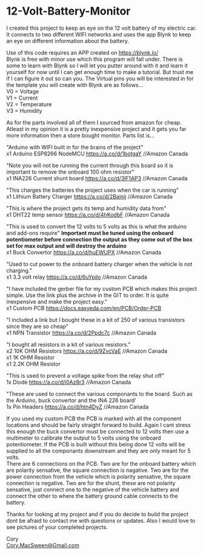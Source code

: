 # 12-Volt-Battery-Monitor

I created this project to keep an eye on the 12 volt battery of my electric car. It connects to two different WIFI networks and uses the app Blynk to keep an eye on different information about the battery.

Use of this code requires an APP created on https://blynk.io/  
Blynk is free with minor use which this program will fall under. There is some to learn with Blynk so I will let you putter around with it and learn it yourself for now until I can get enough time to make a tutorial. But trust me if I can figure it out so can you.
The Virtual pins you will be interested in for the template you will create with Blynk are as follows...  
V0 = Voltage  
V1 = Current  
V2 = Temperature  
V3 = Humidity  
  
As for the parts involved all of them I sourced from amazon for cheap. Atleast in my opinion it is a pretty inexpensive project and it gets you far more information then a store bought monitor. Parts list is...  
  
"Arduino with WIFI built in for the brains of the project"  
x1 Arduino ESP8266 NodeMCU             https://a.co/d/1botgaY   //Amazon Canada  
  
"Note you will not be running the current through this board so it is important to remove the onboard 100 ohm resistor"              
x1 INA226 Current shunt board          https://a.co/d/3lF1AP3   //Amazon Canada  
  
"This charges the batteries the project uses when the car is running"  
x1 Lithium Battery Charger             https://a.co/d/2Bajnij   //Amazon Canada  
  
"This is where the project gets its temp and humidity data from"  
x1 DHT22 temp sensor                   https://a.co/d/4hKodbF   //Amazon Canada  
  
"This is used to convert the 12 volts to 5 volts as this is what the arduino and add-ons require" ******Important must be tuned using the onboard potentiometer before connection the output as they come out of the box set for max output and will destroy the arduino******  
x1 Buck Convertor                      https://a.co/d/huEWUPX   //Amazon Canada  
  
"Used to cut power to the onboard battery charger when the vehicle is not charging."  
x1 3.3 volt relay                      https://a.co/d/6uYpilo   //Amazon Canada  
  
"I have included the gerber file for my custom PCB which makes this project simple. Use the link plus the archive in the GIT to order. It is quite inexpensive and make the project easy."  
x1 Custom PCB                          https://docs.easyeda.com/en/PCB/Order-PCB  
  
"I included a link but I bought these in a kit of 250 of various transistors since they are so cheap"  
x1 NPN Transistor                      https://a.co/d/2Ppdc7c   //Amazon Canada 
  
"I bought all resistors in a kit of various resistors."  
x2 10K OHM Resistors                   https://a.co/d/9ZvcVaE   //Amazon Canada  
x1 1K OHM Resistor  
x1 2.2K OHM Resistor  
  
"This is used to prevent a voltage spike from the relay shut off"  
1x Diode                               https://a.co/d/i0Az8r3   //Amazon Canada  
  
"These are used to connect the various componants to the board. Such as the Arduino, buck convertor and the INA 226 board'  
1x Pin Headers                         https://a.co/d/htn4DyZ   //Amazon Canada  
  
If you used my custom PCB the PCB is marked with all the component locations and should be fairly straight forward to build. Again I cant stress this enough the buck convertor must be connected to 12 volts then use a multimeter to calibrate the output to 5 volts using the onboard potentiometer. If the PCB is built without this being done 12 volts will be supplied to all the componants downstream and they are only meant for 5 volts.  
There are 6 connections on the PCB. Two are for the onboard battery which are polarity sensative, the square connection is nagative. Two are for the power connection from the vehicle which is polarity sensative, the square connection is negative. Two are for the shunt, these are not polarity sensative, just connect one to the negative of the vehicle battery and connect the other to where the battery ground cable connects to the battery.  
  
Thanks for looking at my project and if you do decide to build the project dont be afraid to contact me with questions or updates. Also I would love to see pictures of your completed projects.  

Cory  
Cory.MacSween@Gmail.com  